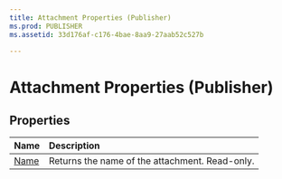 ```yaml
---
title: Attachment Properties (Publisher)
ms.prod: PUBLISHER
ms.assetid: 33d176af-c176-4bae-8aa9-27aab52c527b

---
```



# Attachment Properties (Publisher)

## Properties



|**Name**|**Description**|
|:-----|:-----|
| [Name](attachment.name-property-publisher.md)|Returns the name of the attachment. Read-only.|


